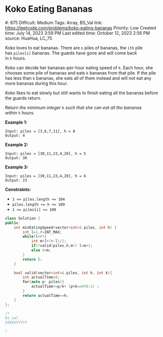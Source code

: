 # Koko Eating Bananas

#: 875
Difficult: Medium
Tags: Array, BS_Val
link: https://leetcode.com/problems/koko-eating-bananas
Priority: Low
Created time: July 14, 2023 3:59 PM
Last edited time: October 12, 2023 2:56 PM
source: HuaHua, LC_75

Koko loves to eat bananas. There are `n` piles of bananas, the `ith` pile has `piles[i]` bananas. The guards have gone and will come back in `h` hours.

Koko can decide her bananas-per-hour eating speed of `k`. Each hour, she chooses some pile of bananas and eats `k` bananas from that pile. If the pile has less than `k` bananas, she eats all of them instead and will not eat any more bananas during this hour.

Koko likes to eat slowly but still wants to finish eating all the bananas before the guards return.

Return *the minimum integer* `k` *such that she can eat all the bananas within* `h` *hours*.

**Example 1:**

```
Input: piles = [3,6,7,11], h = 8
Output: 4

```

**Example 2:**

```
Input: piles = [30,11,23,4,20], h = 5
Output: 30

```

**Example 3:**

```
Input: piles = [30,11,23,4,20], h = 6
Output: 23

```

**Constraints:**

- `1 <= piles.length <= 104`
- `piles.length <= h <= 109`
- `1 <= piles[i] <= 109`

```cpp
class Solution {
public:
    int minEatingSpeed(vector<int>& piles, int h) {
        int l=1,r=INT_MAX;
        while(l<r){
            int m=l+(r-l)/2;
            if(!valid(piles,h,m)) l=m+1;
            else r=m;
        }
        return l;
    }

    bool valid(vector<int>& piles, int h, int k){
        int actualTime=0;
        for(auto p: piles){
            actualTime+=p/k+ (p%k==0?0:1) ;
        }
        return actualTime<=h;
    }
};

/*
bs_val
XXXXXYYYYY

*
```